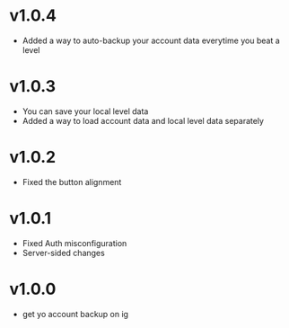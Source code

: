 # v1.0.4

- Added a way to auto-backup your account data everytime you beat a level

# v1.0.3

- You can save your local level data
- Added a way to load account data and local level data separately

# v1.0.2

- Fixed the button alignment

# v1.0.1

- Fixed Auth misconfiguration
- Server-sided changes

# v1.0.0

- get yo account backup on ig 